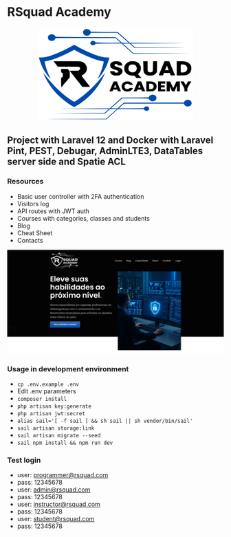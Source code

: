 # RSquad Academy

<p align="center">
<img src="screenshots/logo.png" alt="RSquad Academy"/>
</p>

## Project with Laravel 12 and Docker with Laravel Pint, PEST, Debugar, AdminLTE3, DataTables server side and Spatie ACL

### Resources

-   Basic user controller with 2FA authentication
-   Visitors log
-   API routes with JWT auth
-   Courses with categories, classes and students
-   Blog
-   Cheat Sheet
-   Contacts

<p align="center">
<img src="screenshots/home.png" alt="RSquad Academy"/>
</p>

### Usage in development environment

-   `cp .env.example .env`
-   Edit .env parameters
-   `composer install`
-   `php artisan key:generate`
-   `php artisan jwt:secret`
-   `alias sail='[ -f sail ] && sh sail || sh vendor/bin/sail'`
-   `sail artisan storage:link`
-   `sail artisan migrate --seed`
-   `sail npm install && npm run dev`

### Test login

-   user: <programmer@rsquad.com>
-   pass: 12345678
-   user: <admin@rsquad.com>
-   pass: 12345678
-   user: <instructor@rsquad.com>
-   pass: 12345678
-   user: <student@rsquad.com>
-   pass: 12345678
